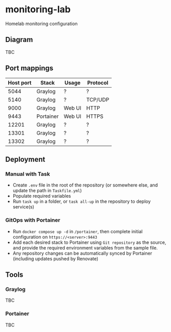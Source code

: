 # monitoring-lab
Homelab monitoring configuration

## Diagram

TBC

## Port mappings

| Host port | Stack | Usage | Protocol |
| --- | --- | --- | --- |
| 5044 | Graylog | ? | ? |
| 5140 | Graylog | ? | TCP/UDP |
| 9000 | Graylog | Web UI | HTTP | 
| 9443 | Portainer | Web UI | HTTPS |
| 12201 | Graylog | ? | ? |
| 13301 | Graylog | ? | ? | 
| 13302 | Graylog | ? | ? |

## Deployment

### Manual with Task

- Create `.env` file in the root of the repository (or somewhere else, and update the path in `Taskfile.yml`)
- Populate required variables
- Run `task up` in a folder, or `task all-up` in the repository to deploy service(s) 

### GitOps with Portainer

- Run `docker compose up -d` in `/portainer`, then complete initial configuration on `https://<server>:9443`
- Add each desired stack to Portainer using `Git repository` as the source, and provide the required environment variables from the sample file.
- Any repository changes can be automatically synced by Portainer (including updates pushed by Renovate)

## Tools

### Graylog

TBC

### Portainer

TBC